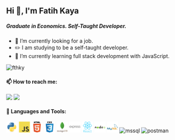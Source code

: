 ## Hi 👋, I'm Fatih Kaya
##### Graduate in Economics. Self-Taught Developer.

- :telescope: I’m currently looking for a job. 
- :pencil2: I am studying to be a self-taught developer. 
- :seedling: I’m currently learning full stack development with JavaScript.

<p align="left"> <img src="https://komarev.com/ghpvc/?username=fthky&label=Profile%20views&color=0e75b6&style=flat" alt="fthky" /> </p>

#### :mailbox: How to reach me:
[<img src="https://img.icons8.com/color/30/gmail--v1.png"/>](mailto:fatihkaaya@outlook.com)    [<img target="_blank" src="https://img.icons8.com/color/30/linkedin-circled--v1.png"/>](https://www.linkedin.com/in/fthky)

#### :wrench: Languages and Tools:

<img src="https://raw.githubusercontent.com/devicons/devicon/master/icons/python/python-original.svg" alt="python" width="30" height="30"/>  <img src="https://raw.githubusercontent.com/devicons/devicon/master/icons/javascript/javascript-original.svg" alt="javascript" width="30" height="30"/>   <img src="https://raw.githubusercontent.com/devicons/devicon/master/icons/html5/html5-original-wordmark.svg" alt="html5" width="30" height="30"/>  <img src="https://raw.githubusercontent.com/devicons/devicon/master/icons/css3/css3-original-wordmark.svg" alt="css3" width="30" height="30"/>  <img src="https://raw.githubusercontent.com/devicons/devicon/master/icons/mongodb/mongodb-original-wordmark.svg" alt="mongodb" width="30" height="30"/> <img src="https://raw.githubusercontent.com/devicons/devicon/master/icons/express/express-original-wordmark.svg" alt="express" width="30" height="30"/>  <img src="https://raw.githubusercontent.com/devicons/devicon/master/icons/react/react-original-wordmark.svg" alt="react" width="30" height="30"/>  <img src="https://raw.githubusercontent.com/devicons/devicon/master/icons/nodejs/nodejs-original-wordmark.svg" alt="nodejs" width="30" height="30"/>  <img src="https://raw.githubusercontent.com/devicons/devicon/master/icons/mysql/mysql-original-wordmark.svg" alt="mysql" width="30" height="30"/>  <img src="https://www.svgrepo.com/show/303229/microsoft-sql-server-logo.svg" alt="mssql" width="30" height="30"/>  <img src="https://www.vectorlogo.zone/logos/getpostman/getpostman-icon.svg" alt="postman" width="30" height="30"/> 











